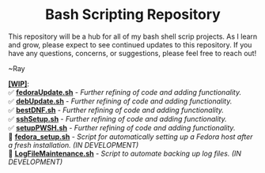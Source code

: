 <h1 align="center"><b>Bash Scripting Repository</b></h1>

This repository will be a hub for all of my bash shell scrip projects. As I learn and grow, please expect to see continued updates to this repository. If you have any questions, concerns, or suggestions, please feel free to reach out!

~Ray

<b><u>[WIP]</u></b>:<br>
    ✅  <b><u>fedoraUpdate.sh</u></b> - <i>Further refining of code and adding functionality.</i><br>
    ✅  <b><u>debUpdate.sh</u></b> - <i>Further refining of code and adding functionality.</i><br>
    ✅  <b><u>bestDNF.sh</u></b> - <i>Further refining of code and adding functionality.</i><br>
    ✅  <b><u>sshSetup.sh</u></b> - <i>Further refining of code and adding functionality.</i><br>
    ✅  <b><u>setupPWSH.sh</u></b> - <i>Further refining of code and adding functionality.</i><br>
    🚧  <b><u>fedora_setup.sh</u></b> - <i>Script for automatically setting up a Fedora host after a fresh installation. (IN DEVELOPMENT)</i><br>
    🚧  <b><u>LogFileMaintenance.sh</u></b> - <i>Script to automate backing up log files. (IN DEVELOPMENT)</i>
